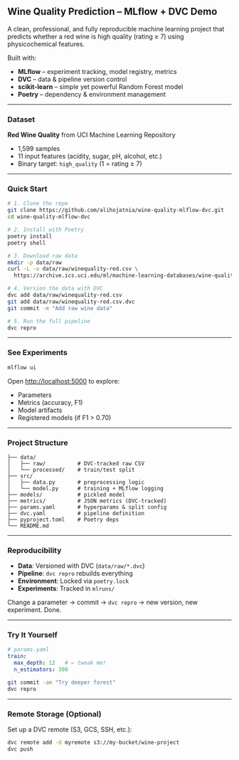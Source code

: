 
## Wine Quality Prediction – MLflow + DVC Demo


A clean, professional, and fully reproducible machine learning project that predicts whether a red wine is high quality (rating ≥ 7) using physicochemical features.

Built with:
- **MLflow** – experiment tracking, model registry, metrics
- **DVC** – data & pipeline version control
- **scikit-learn** – simple yet powerful Random Forest model
- **Poetry** – dependency & environment management

---

###  Dataset

**Red Wine Quality** from UCI Machine Learning Repository
- 1,599 samples  
- 11 input features (acidity, sugar, pH, alcohol, etc.)  
- Binary target: `high_quality` (1 = rating ≥ 7)

---

### Quick Start

```bash
# 1. Clone the repo
git clone https://github.com/alihojatnia/wine-quality-mlflow-dvc.git
cd wine-quality-mlflow-dvc

# 2. Install with Poetry
poetry install
poetry shell

# 3. Download raw data
mkdir -p data/raw
curl -L -o data/raw/winequality-red.csv \
  https://archive.ics.uci.edu/ml/machine-learning-databases/wine-quality/winequality-red.csv

# 4. Version the data with DVC
dvc add data/raw/winequality-red.csv
git add data/raw/winequality-red.csv.dvc
git commit -m "Add raw wine data"

# 5. Run the full pipeline
dvc repro
```

---

### See Experiments

```bash
mlflow ui
```

Open [http://localhost:5000](http://localhost:5000) to explore:
- Parameters
- Metrics (accuracy, F1)
- Model artifacts
- Registered models (if F1 > 0.70)

---

### Project Structure

```text
├── data/
│   ├── raw/          # DVC-tracked raw CSV
│   └── processed/    # train/test split
├── src/
│   ├── data.py       # preprocessing logic
│   └── model.py      # training + MLflow logging
├── models/           # pickled model
├── metrics/          # JSON metrics (DVC-tracked)
├── params.yaml       # hyperparams & split config
├── dvc.yaml          # pipeline definition
├── pyproject.toml    # Poetry deps
└── README.md         
```

---

### Reproducibility

- **Data**: Versioned with DVC (`data/raw/*.dvc`)
- **Pipeline**: `dvc repro` rebuilds everything
- **Environment**: Locked via `poetry.lock`
- **Experiments**: Tracked in `mlruns/`

Change a parameter → commit → `dvc repro` → new version, new experiment. Done.

---

### Try It Yourself

```yaml
# params.yaml
train:
  max_depth: 12   # ← tweak me!
  n_estimators: 300
```

```bash
git commit -am "Try deeper forest"
dvc repro
```

---

### Remote Storage (Optional)

Set up a DVC remote (S3, GCS, SSH, etc.):

```bash
dvc remote add -d myremote s3://my-bucket/wine-project
dvc push
```




